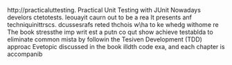 
http://practicaluttesting.
Practical Unit Testing with JUnit 
Nowadays develors ctetotests. leouayit  caurn out to be a rea
It presents anf techniquinittrscs. dcussesrafs reted thchois w\ha to ke whedg withome re
The book stressthe imp writ est a putn co qut show achieve testablda to eliminate common mista by followin the Tesiven Development (TDD) approac Evetopic discussed in the book  illdth code exa, and each chapter is accompanib













